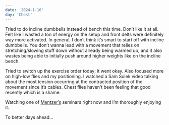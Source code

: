 ```yaml
---
date: '2024-1-10'
day: 'Chest'
---
```


Tried to do incline dumbbells instead of bench this time. Don’t like it at all. Felt like I wasted a ton of energy on the setup and front delts were definitely way more activated. In general, I don’t think it’s smart to start off with incline dumbbells. You don’t wanna lead with a movement that relies on stretching/slowing stuff down without already being warmed up, and it also wastes being able to initially push around higher weights like on the incline bench.

Tried to switch up the exercise order today; it went okay. Also focused more on high-low flies and my positioning. I watched a Sam Sulek video talking about the most tension occurring at the contracted position of the movement since it’s cables. Chest flies haven’t been feeling that good recently which is a shame.

Watching one of [Mentzer’s](https://youtu.be/c8CXe7PvEXo?si=HqUkyGAtF6x77kQ0) seminars right now and I’m thoroughly enjoying it.

To better days ahead…